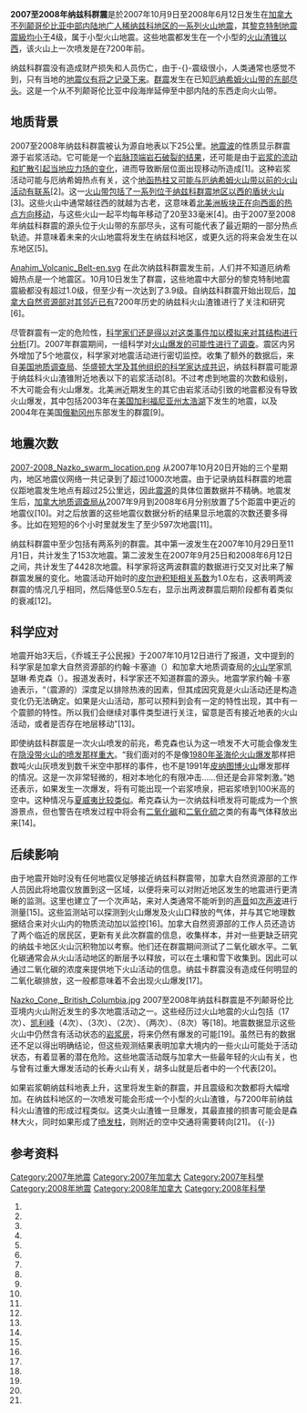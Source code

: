 **2007至2008年纳兹科群震**是於2007年10月9日至2008年6月12日发生在[加拿大](../Page/加拿大.md "wikilink")[不列颠哥伦比亚中部内陆地广人稀纳兹科地区的一系列火山地震](https://zh.wikipedia.org/wiki/不列颠哥伦比亚 "wikilink")，其[黎克特制地震震級均小于](https://zh.wikipedia.org/wiki/黎克特制地震震級 "wikilink")4级，属于小型火山地震。这些地震都发生在一个小型的[火山渣锥以西](https://zh.wikipedia.org/wiki/火山渣锥 "wikilink")，该火山上一次喷发是在7200年前。

纳兹科群震没有造成财产损失和人员伤亡，由于-{}-震级很小，人类通常也感觉不到，只有当地的[地震仪有将之记录下来](https://zh.wikipedia.org/wiki/地震仪 "wikilink")。[群震](../Page/群震.md "wikilink")发生在已知[厄纳希姆火山带的东部尽头](https://zh.wikipedia.org/wiki/厄纳希姆火山带 "wikilink")。这是一个从不列颠哥伦比亚中段海岸延伸至中部内陆的东西走向火山带。

## 地质背景

2007至2008年纳兹科群震被认为源自地表以下25公里。[地震波](../Page/地震波.md "wikilink")的性质显示群震源于岩浆活动。它可能是一个[岩脉顶端岩石破裂的结果](https://zh.wikipedia.org/wiki/岩脉 "wikilink")，还可能是由于[岩浆的流动和扩散引起当地应力场的变化](https://zh.wikipedia.org/wiki/岩浆 "wikilink")，进而导致断层位面出现移动所造成\[1\]。这种岩浆活动可能与厄纳希姆热点有关，这个[地函热柱又可能与厄纳希姆火山带以前的火山活动有联系](https://zh.wikipedia.org/wiki/地函热柱 "wikilink")\[2\]。这一[火山带包括了一系列位于纳兹科群震地区以西的](https://zh.wikipedia.org/wiki/火山带 "wikilink")[盾状火山](https://zh.wikipedia.org/wiki/盾状火山 "wikilink")\[3\]。这些火山中通常越往西的就越为古老，这意味着[北美洲板块正在向西面的](https://zh.wikipedia.org/wiki/北美洲板块 "wikilink")[热点方向移动](https://zh.wikipedia.org/wiki/热点_\(地质学\) "wikilink")，与这些火山一起平均每年移动了20至33毫米\[4\]。由于2007至2008年纳兹科群震的源头位于火山带的东部尽头，这有可能代表了最近期的一部分热点轨迹。并意味着未来的火山地震将发生在纳兹科地区，或更久远的将来会发生在以东地区\[5\]。

[Anahim_Volcanic_Belt-en.svg](https://zh.wikipedia.org/wiki/File:Anahim_Volcanic_Belt-en.svg "fig:Anahim_Volcanic_Belt-en.svg") 在此次纳兹科群震发生前，人们并不知道厄纳希姆热点是一个地震区。10月10日发生了群震，这些地震中大部分的黎克特制地震震級都没有超过1.0级，但至少有一次达到了3.9级。自纳兹科群震开始出现后，[加拿大自然资源部对其邻近已有](https://zh.wikipedia.org/wiki/加拿大自然资源部 "wikilink")7200年历史的纳兹科火山渣锥进行了关注和研究\[6\]。

尽管群震有一定的危险性，[科学家们还是得以对这类事件加以模拟来对其结构进行分析](https://zh.wikipedia.org/wiki/科学家 "wikilink")\[7\]。2007年群震期间，一组科学对[火山爆发的可能性进行了调查](https://zh.wikipedia.org/wiki/火山爆发 "wikilink")。震区内另外增加了5个地震仪，科学家对地震活动进行密切监控。收集了额外的数据后，来自[美国地质调查局](https://zh.wikipedia.org/wiki/美国地质调查局 "wikilink")、[华盛顿大学及其他组织的科学家达成共识](https://zh.wikipedia.org/wiki/华盛顿大学 "wikilink")，纳兹科群震可能源于纳兹科火山渣锥附近地表以下的岩浆活动\[8\]。不过考虑到地震的次数和级别，不大可能会有火山爆发。北美洲近期发生的其它由岩浆活动引致的地震都没有导致火山爆发，其中包括2003年在[美国](../Page/美国.md "wikilink")[加利福尼亚州](../Page/加利福尼亚州.md "wikilink")[太浩湖](../Page/太浩湖.md "wikilink")下发生的地震，以及2004年在美国[俄勒冈州](../Page/俄勒冈州.md "wikilink")东部发生的群震\[9\]。

## 地震次数

[2007-2008_Nazko_swarm_location.png](https://zh.wikipedia.org/wiki/File:2007-2008_Nazko_swarm_location.png "fig:2007-2008_Nazko_swarm_location.png") 从2007年10月20日开始的三个星期内，地区地震仪网络一共记录到了超过1000次地震。由于记录纳兹科群震的地震仪距地震发生地点有超过25公里远，因此[震源](../Page/震源.md "wikilink")的具体位置数据并不精确。地震发生后，[加拿大地质调查局从](https://zh.wikipedia.org/wiki/加拿大地质调查局 "wikilink")2007年9月到2008年6月分别放置了5个距震中更近的地震仪\[10\]。对之后放置的这些地震仪数据分析的结果显示地震的次数还要多得多。比如在短短的6个小时里就发生了至少597次地震\[11\]。

纳兹科群震中至少包括有两系列的群震。其中第一波发生在2007年10月29日至11月1日，共计发生了153次地震。第二波发生在2007年9月25日和2008年6月12日之间，共计发生了4428次地震。科学家将这两波群震的数据进行交叉对比来了解群震发展的变化。地震活动开始时的[皮尔逊积矩相关系数](../Page/皮尔逊积矩相关系数.md "wikilink")为1.0左右，这表明两波群震的情况几乎相同，然后降低至0.5左右，显示出两波群震后期阶段都有着类似的衰减\[12\]。

## 科学应对

地震开始3天后，《乔城王子公民报》于2007年10月12日进行了报道，文中提到的科学家是加拿大自然资源部的约翰·卡塞迪（）和加拿大地质调查局的[火山学](../Page/火山学.md "wikilink")家凯瑟琳·希克森（）。报道发表时，科学家还不知道群震的源头。地震学家约翰·卡塞迪表示，“（震源的）深度足以排除热液的因素，但其成因究竟是火山活动还是构造变化仍无法确定。如果是火山活动，那可以预料到会有一定的特性出现，其中有一个震颤的特性。所以我们会继续对事件类型进行关注，留意是否有接近地表的火山活动，或者是否存在地层移动”\[13\]。

即使纳兹科群震是一次火山喷发的前兆，希克森也认为这一喷发不大可能会像发生在[隐没带火山的喷发那样重大](https://zh.wikipedia.org/wiki/隐没带 "wikilink")。“我们面对的不是像[1980年圣海伦火山爆发](../Page/1980年圣海伦火山爆发.md "wikilink")那样把数吨火山灰喷发到数千米空中那样的事件，也不是1991年[皮纳图博火山](../Page/皮纳图博火山.md "wikilink")爆发那样的情况。这是一次非常轻微的，相对本地化的有限冲击……但还是会非常刺激。”她还表示，如果发生一次爆发，将有可能出现一个岩浆喷泉，把岩浆喷到100米高的空中。这种情况与[夏威夷比较类似](https://zh.wikipedia.org/wiki/夏威夷 "wikilink")。希克森认为一次纳兹科喷发将可能成为一个旅游景点，但也警告在喷发过程中将会有[二氧化碳](../Page/二氧化碳.md "wikilink")和[二氧化硫](../Page/二氧化硫.md "wikilink")之类的有毒气体释放出来\[14\]。

## 后续影响

由于地震开始时没有任何地震仪足够接近纳兹科群震带，加拿大自然资源部的工作人员因此将地震仪放置到这一区域，以便将来可以对附近地区发生的地震进行更清晰的监测。这里也建立了一个次声站，来对人类通常不能听到的[声音](../Page/声音.md "wikilink")如[次声波](../Page/次声波.md "wikilink")进行测量\[15\]。这些监测站可以探测到火山爆发及火山口释放的气体，并与其它地理数据结合来对火山内的物质流动加以监控\[16\]。加拿大自然资源部的工作人员还造访了两个临近的居民区，更新有关此次群震的信息，收集样本，并对一些更缺乏研究的纳兹卡地区火山沉积物加以考察。他们还在群震期间测试了二氧化碳水平。二氧化碳通常会从火山活动地区的断层予以释放，可以在土壤和雪下收集到。因此可以通过二氧化碳的浓度来提供地下火山活动的信息。纳兹卡群震没有造成任何明显的二氧化碳排放，这一般都意味着不会出现火山爆发\[17\]。

[Nazko_Cone,_British_Columbia.jpg](https://zh.wikipedia.org/wiki/File:Nazko_Cone,_British_Columbia.jpg "fig:Nazko_Cone,_British_Columbia.jpg") 2007至2008年纳兹科群震是不列颠哥伦比亚境内火山附近发生的多次地震活动之一。这些经历过火山地震的火山包括（17次）、[凯利峰](https://zh.wikipedia.org/wiki/凯利峰 "wikilink")（4次）、（3次）、（2次）、（两次）、（8次）等\[18\]。地震数据显示这些火山中仍然含有活动状态的[岩浆房](https://zh.wikipedia.org/wiki/岩浆房 "wikilink")，将来仍然有爆发的可能\[19\]。虽然已有的数据还不足以得出明确结论，但这些观测结果表明加拿大境内的一些火山可能处于活动状态，有着显著的潜在危险。这些地震活动既与加拿大一些最年轻的火山有关，也与曾有过重大爆发活动的长寿火山有关，胡多山就是后者中的一个代表\[20\]。

如果岩浆朝纳兹科地表上升，这里将发生新的群震，并且震级和次数都将大幅增加。在纳兹科地区的一次喷发可能会形成一个小型的火山渣锥，与7200年前纳兹科火山渣锥的形成过程类似。这类火山渣锥一旦爆发，其最直接的损害可能会是森林大火，同时如果形成了[喷发柱](https://zh.wikipedia.org/wiki/喷发柱 "wikilink")，则附近的空中交通将需要转向\[21\]。 {{-}}

## 参考资料

[Category:2007年地震](https://zh.wikipedia.org/wiki/Category:2007年地震 "wikilink") [Category:2007年加拿大](https://zh.wikipedia.org/wiki/Category:2007年加拿大 "wikilink") [Category:2007年科學](https://zh.wikipedia.org/wiki/Category:2007年科學 "wikilink") [Category:2008年地震](https://zh.wikipedia.org/wiki/Category:2008年地震 "wikilink") [Category:2008年加拿大](https://zh.wikipedia.org/wiki/Category:2008年加拿大 "wikilink") [Category:2008年科學](https://zh.wikipedia.org/wiki/Category:2008年科學 "wikilink")

1.
2.

3.
4.

5.

6.

7.
8.

9.
10.

11.
12.
13.

14.
15.

16.

17.
18.

19.

20.
21.